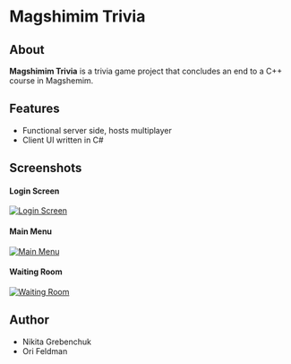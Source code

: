 # Magshimim Trivia 
## About
**Magshimim Trivia** is a trivia game project that concludes an end to a C++ course in Magshemim.

## Features
- Functional server side, hosts multiplayer
- Client UI written in C#

## Screenshots
#### Login Screen
[![Login Screen](https://i.postimg.cc/sDgkLDfG/1.png)](https://postimg.cc/XXt1GWCn)
#### Main Menu
[![Main Menu](https://i.postimg.cc/Bv0NdM57/2.png)](https://postimg.cc/5Xswz5R8)
#### Waiting Room
[![Waiting Room](https://i.postimg.cc/SKfVqCDS/3.png)](https://postimg.cc/sB154Bkq)

## Author
- Nikita Grebenchuk
- Ori Feldman
